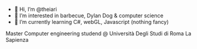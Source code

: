 - 👋 Hi, I’m @theiari
- 👀 I’m interested in barbecue, Dylan Dog & computer science
- 🌱 I’m currently learning C#, webGL, Javascript (nothing fancy)

Master Computer engineering studend @ Università Degli Studi di Roma La Sapienza
